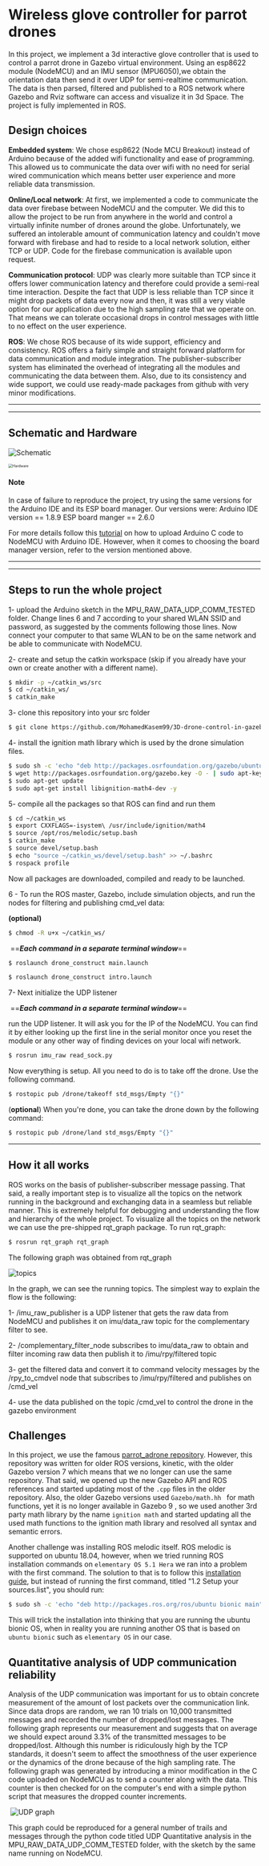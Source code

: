# Wireless glove controller for parrot drones 
In this project, we implement a 3d interactive glove controller that is used to control a parrot drone in Gazebo virtual environment. Using an esp8622 module (NodeMCU) and an IMU sensor (MPU6050),we obtain the orientation data then send it over UDP for semi-realtime communication. The data is then parsed, filtered and published to a ROS network where Gazebo and Rviz software can access and visualize it in 3d Space. The project is fully implemented in ROS.

## Design choices

**Embedded system**: We chose esp8622 (Node MCU Breakout) instead of Arduino because of the added wifi functionality and ease of programming. This allowed us to communicate the data over wifi with no need for serial wired communication which means better user experience and more reliable data transmission. 

**Online/Local network**: At first, we implemented a code to communicate the data over firebase between NodeMCU and the computer. We did this to allow the project to be run from anywhere in the world and control a virtually infinite number of drones around the globe. Unfortunately, we suffered an intolerable amount of communication latency and couldn't move forward with firebase and had to reside to a local network solution, either TCP or UDP. Code for the firebase communication is available upon request.

**Communication protocol**: UDP was clearly more suitable than TCP since it offers lower communication latency and therefore could provide a semi-real time interaction. Despite the fact that UDP is less reliable than TCP since it might drop packets of data every now and then, it was still a very viable option for our application due to the high sampling rate that we operate on. That means we can tolerate occasional drops in control messages with little to no effect on the user experience. 

**ROS**: We chose ROS because of its wide support, efficiency and consistency. ROS offers a fairly simple and straight forward platform for data communication and module integration. The publisher-subscriber system has eliminated the overhead of integrating all the modules and communicating the data between them. Also, due to its consistency and wide support, we could use ready-made packages from github with very minor modifications. 



***

***

## Schematic and Hardware

![Schematic](images/Schematic.png)

<img src="images/Hardware.jpg" alt="Hardware" style="zoom:50%;" />

#### Note

In case of failure to reproduce the project, try using the same versions for the Arduino IDE and its ESP board manager. Our versions were: 
Arduino IDE version == 1.8.9
ESP board manger == 2.6.0

For more details follow this [tutorial](https://randomnerdtutorials.com/how-to-install-esp8266-board-arduino-ide/) on how to upload Arduino C code to NodeMCU with Arduino IDE. However, when it comes to choosing the board manager version, refer to the version mentioned above. 

***

***

## Steps to run the whole project

1- upload the Arduino sketch in the MPU_RAW_DATA_UDP_COMM_TESTED folder. Change lines 6 and 7 according to your shared WLAN SSID and password, as suggested by the comments following those lines. Now connect your computer to that same WLAN to be on the same network and be able to communicate with NodeMCU.

2- create and setup the catkin workspace (skip if you already have your own or create another with a different name).

```bash
$ mkdir -p ~/catkin_ws/src
$ cd ~/catkin_ws/
$ catkin_make
```

3- clone this repository into your src folder

```bash
$ git clone https://github.com/MohamedKasem99/3D-drone-control-in-gazebo.git
```

4- install the ignition math library which is used by the drone simulation files.

```bash
$ sudo sh -c 'echo "deb http://packages.osrfoundation.org/gazebo/ubuntu-stable `lsb_release -cs` main" > /etc/apt/sources.list.d/gazebo-stable.list'
$ wget http://packages.osrfoundation.org/gazebo.key -O - | sudo apt-key add -
$ sudo apt-get update
$ sudo apt-get install libignition-math4-dev -y
```

5- compile all the packages so that ROS can find and run them

```bash
$ cd ~/catkin_ws
$ export CXXFLAGS=-isystem\ /usr/include/ignition/math4
$ source /opt/ros/melodic/setup.bash
$ catkin_make
$ source devel/setup.bash
$ echo "source ~/catkin_ws/devel/setup.bash" >> ~/.bashrc
$ rospack profile
```

Now all packages are downloaded, compiled and ready to be launched.

6 - To run the ROS master, Gazebo, include simulation objects, and run the nodes for filtering and publishing cmd_vel data: 

**(optional)**

```bash
$ chmod -R u+x ~/catkin_ws/ 
```

​												==***Each command in a separate terminal window***==

```bash
$ roslaunch drone_construct main.launch 
```

```bash
$ roslaunch drone_construct intro.launch 
```

7- Next initialize the UDP listener

​												==***Each command in a separate terminal window***==

run the UDP listener. It will ask you for the IP of the NodeMCU. You can find it by either looking up the first line in the serial monitor once you reset the module or any other way of finding devices on your local wifi network. 

```bash
$ rosrun imu_raw read_sock.py 
```

Now everything is setup. All you need to do is to take off the drone. Use the following command. 

```bash
$ rostopic pub /drone/takeoff std_msgs/Empty "{}"
```

(**optional**) When you're done, you can take the drone down by the following command: 

```bash
$ rostopic pub /drone/land std_msgs/Empty "{}"
```

*******

## How it all works

ROS works on the basis of publisher-subscriber message passing. That said, a really important step is to visualize all the topics on the network running in the background and exchanging data in a seamless but reliable manner. This is extremely helpful for debugging and understanding the flow and hierarchy of the whole project. To visualize all the topics on the network we can use the pre-shipped rqt_graph package. To run rqt_graph: 

```bash
$ rosrun rqt_graph rqt_graph
```

The following graph was obtained from rqt_graph

 ![topics](images/topics.png)



In the graph, we can see the running topics. The simplest way to explain the flow is the following:

1- /imu_raw_publisher is a UDP listener that gets the raw data from NodeMCU and publishes it on imu/data_raw topic for the complementary filter to see. 

2- /complementary_filter_node subscribes to imu/data_raw to obtain and filter incoming raw data then publish it to /imu/rpy/filtered topic 

3- get the filtered data and convert it to command velocity messages by the /rpy_to_cmdvel node that subscribes to /imu/rpy/filtered and publishes on /cmd_vel

4- use the data published on the topic /cmd_vel to control the drone in the gazebo environment

## Challenges

In this project, we use the famous [parrot_adrone repository](https://bitbucket.org/theconstructcore/parrot_ardrone/src/master/). However, this repository was written for older ROS versions, kinetic, with the older Gazebo version 7 which means that we no longer can use the same repository. That said, we opened up the new Gazebo API and ROS references and started updating most of the ```.cpp``` files in the older repository. Also, the older Gazebo versions used ```Gazebo/math.hh ``` for math functions, yet it is no longer available in Gazebo 9 , so we used another 3rd party math library by the name ```ignition math``` and started updating all the used math functions to the ignition math library and resolved all syntax and semantic errors. 

Another challenge was installing ROS melodic itself. ROS melodic is supported on ubuntu 18.04, however, when we tried running ROS installation commands on ```elementary OS 5.1 Hera``` we ran into a problem with the first command. The solution to that is to follow this [installation guide](http://wiki.ros.org/melodic/Installation/Ubuntu), but instead of running the first command, titled "1.2 Setup your sources.list", you should run: 

```bash
$ sudo sh -c 'echo "deb http://packages.ros.org/ros/ubuntu bionic main" > /etc/apt/sources.list.d/
```

This will trick the installation into thinking that you are running the ubuntu bionic OS, when in reality you are running another OS that is based on ```ubuntu bionic``` such as ```elementary OS``` in our case.

## Quantitative analysis of UDP communication reliability 

Analysis of the UDP communication was important for us to obtain concrete measurement of the amount of lost packets over the communication link. Since data drops are random, we ran 10 trials on 10,000 transmitted messages and recorded the number of dropped/lost messages. The following graph represents our measurement and suggests that on average we should expect around 3.3% of the transmitted messages to be dropped/lost. Although this number is ridiculously high by the TCP standards, it doesn't seem to affect the smoothness of the user experience or the dynamics of the drone because of the high sampling rate. The following graph was generated by introducing a minor modification in the C code uploaded on NodeMCU as to  send a counter along with the data. This counter is then checked for on the computer's end with a simple python script that measures the dropped counter increments. 

​												![UDP graph](images/UDPGraph.jpg) 

This graph could be reproduced for a general number of trails and messages through the python code titled UDP Quantitative analysis in the MPU_RAW_DATA_UDP_COMM_TESTED folder, with the sketch by the same name running on NodeMCU. 

